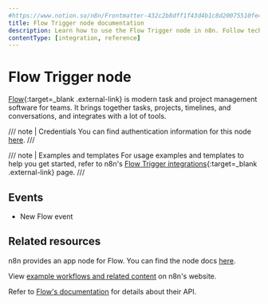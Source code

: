 ```yaml
---
#https://www.notion.so/n8n/Frontmatter-432c2b8dff1f43d4b1c8d20075510fe4
title: Flow Trigger node documentation
description: Learn how to use the Flow Trigger node in n8n. Follow technical documentation to integrate Flow Trigger node into your workflows.
contentType: [integration, reference]
---
```


# Flow Trigger node

[Flow](https://www.getflow.com/){:target=_blank .external-link} is modern task and project management software for teams. It brings together tasks, projects, timelines, and conversations, and integrates with a lot of tools.

/// note | Credentials
You can find authentication information for this node [here](/integrations/builtin/credentials/flow.md).
///

///  note  | Examples and templates
For usage examples and templates to help you get started, refer to n8n's [Flow Trigger integrations](https://n8n.io/integrations/flow-trigger/){:target=_blank .external-link} page.
///

## Events

* New Flow event

## Related resources

n8n provides an app node for Flow. You can find the node docs [here](/integrations/builtin/app-nodes/n8n-nodes-base.flow.md).

View [example workflows and related content](https://n8n.io/integrations/flow-trigger/) on n8n's website.

Refer to [Flow's documentation](https://developer.getflow.com/api/) for details about their API.
